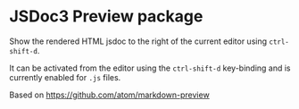 # JSDoc3 Preview package

Show the rendered HTML jsdoc to the right of the current editor using
`ctrl-shift-d`.

It can be activated from the editor using the `ctrl-shift-d` key-binding and is
currently enabled for `.js` files.

Based on https://github.com/atom/markdown-preview

